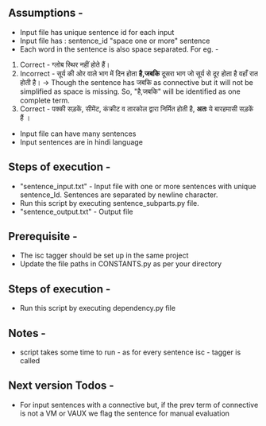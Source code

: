 ## Assumptions -
- Input file has unique sentence id for each input
- Input file has : sentence_id "space one or more" sentence
- Each word in the sentence is also space separated. For eg. - 
1. Correct - ग्लोब स्थिर नहीं होते हैं।
2. Incorrect - सूर्य की ओर वाले भाग में दिन होता **है,जबकि** दूसरा भाग जो सूर्य से दूर होता है वहाँ रात होती है। -> Though the sentence has जबकि as connective but it will not be simplified as space is missing. So, "है,जबकि" will be identified as one complete term.
3. Correct - पक्की सड़कें, सीमेंट, कंक्रीट व तारकोल द्वारा निर्मित होती है, **अतः** ये बारहमासी सड़कें हैं ।
- Input file can have many sentences
- Input sentences are in hindi language

## Steps of execution -
- "sentence_input.txt" - Input file with one or more sentences with unique sentence_Id. Sentences are separated by newline character.
- Run this script by executing sentence_subparts.py file.
- "sentence_output.txt" - Output file

## Prerequisite - 
- The isc tagger should be set up in the same project
- Update the file paths in CONSTANTS.py as per your directory

## Steps of execution -
- Run this script by executing dependency.py file

## Notes - 
- script takes some time to run - as for every sentence isc - tagger is called

## Next version Todos -
- For input sentences with a connective but, if the prev term of connective is not a VM or VAUX we flag the sentence for manual evaluation
